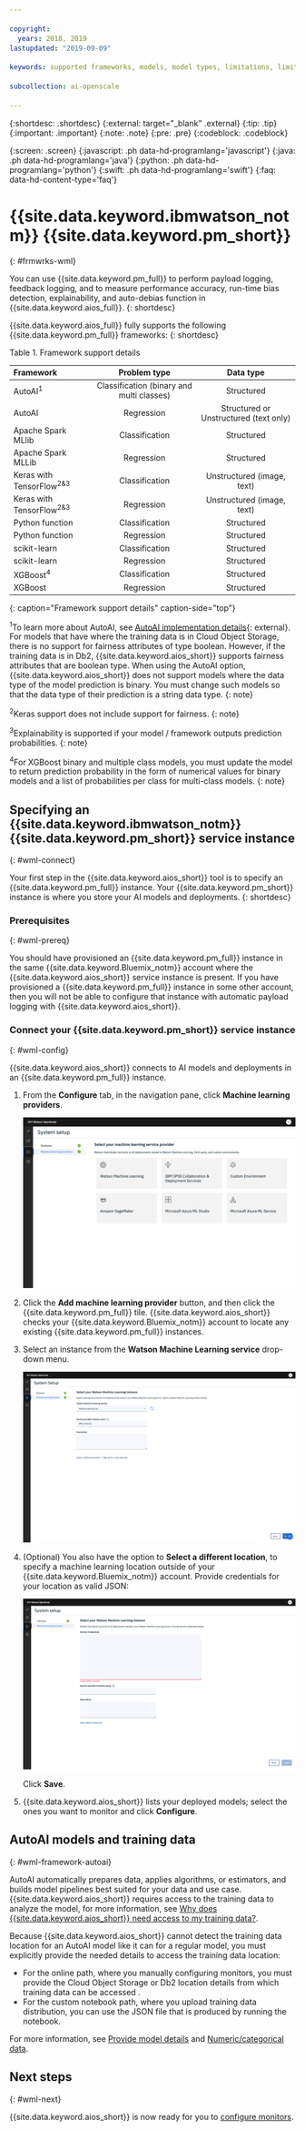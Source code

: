 ```yaml
---

copyright:
  years: 2018, 2019
lastupdated: "2019-09-09"

keywords: supported frameworks, models, model types, limitations, limits

subcollection: ai-openscale

---
```


{:shortdesc: .shortdesc}
{:external: target="_blank" .external}
{:tip: .tip}
{:important: .important}
{:note: .note}
{:pre: .pre}
{:codeblock: .codeblock}

{:screen: .screen}
{:javascript: .ph data-hd-programlang='javascript'}
{:java: .ph data-hd-programlang='java'}
{:python: .ph data-hd-programlang='python'}
{:swift: .ph data-hd-programlang='swift'}
{:faq: data-hd-content-type='faq'}

# {{site.data.keyword.ibmwatson_notm}} {{site.data.keyword.pm_short}}
{: #frmwrks-wml}

You can use {{site.data.keyword.pm_full}} to perform payload logging, feedback logging, and to measure performance accuracy, run-time bias detection, explainability, and auto-debias function in {{site.data.keyword.aios_full}}.
{: shortdesc}

{{site.data.keyword.aios_full}} fully supports the following {{site.data.keyword.pm_full}} frameworks: 
{: shortdesc}

Table 1. Framework support details

| Framework | Problem type | Data type |
|:---|:---:|:---:|
| AutoAI<sup>1</sup> | Classification (binary and multi classes) | Structured |
| AutoAI | Regression | Structured or Unstructured (text only) |
| Apache Spark MLlib | Classification | Structured |
| Apache Spark MLLib | Regression | Structured |
| Keras with TensorFlow<sup>2</sup><sup>&</sup><sup>3</sup> | Classification | Unstructured (image, text) |
| Keras with TensorFlow<sup>2</sup><sup>&</sup><sup>3</sup> | Regression | Unstructured (image, text) |
| Python function | Classification | Structured |
| Python function | Regression | Structured |
| scikit-learn | Classification | Structured |
| scikit-learn | Regression | Structured |
| XGBoost<sup>4</sup> | Classification | Structured |
| XGBoost | Regression | Structured |
{: caption="Framework support details" caption-side="top"}

<sup>1</sup>To learn more about AutoAI, see [AutoAI implementation details](https://dataplatform.cloud.ibm.com/docs/content/wsj/analyze-data/autoai-details.html?audience=wdp&context=analytics){: external}. For models that have where the training data is in Cloud Object Storage, there is no support for fairness attributes of type boolean. However, if the training data is in Db2, {{site.data.keyword.aios_short}} supports fairness attributes that are boolean type. When using the AutoAI option, {{site.data.keyword.aios_short}} does not support models where the data type of the model prediction is binary. You must change such models so that the data type of their prediction is a string data type.
{: note}

<sup>2</sup>Keras support does not include support for fairness.
{: note}

<sup>3</sup>Explainability is supported if your model / framework outputs prediction probabilities.
{: note}

<sup>4</sup>For XGBoost binary and multiple class models, you must update the model to return prediction probability in the form of numerical values for binary models and a list of probabilities per class for multi-class models.
{: note}

## Specifying an {{site.data.keyword.ibmwatson_notm}} {{site.data.keyword.pm_short}} service instance
{: #wml-connect}

Your first step in the {{site.data.keyword.aios_short}} tool is to specify an {{site.data.keyword.pm_full}} instance. Your {{site.data.keyword.pm_short}} instance is where you store your AI models and deployments.
{: shortdesc}

### Prerequisites
{: #wml-prereq}

You should have provisioned an {{site.data.keyword.pm_full}} instance in the same {{site.data.keyword.Bluemix_notm}} account where the {{site.data.keyword.aios_short}} service instance is present. If you have provisioned a {{site.data.keyword.pm_full}} instance in some other account, then you will not be able to configure that instance with automatic payload logging with {{site.data.keyword.aios_short}}.

### Connect your {{site.data.keyword.pm_short}} service instance
{: #wml-config}

{{site.data.keyword.aios_short}} connects to AI models and deployments in an {{site.data.keyword.pm_full}} instance.

1.  From the **Configure** tab, in the navigation pane, click **Machine learning providers**.

    ![the select your machine learning service provider screen is shown with tiles for the supported machine learning engines](images/wos-machine-learning-providers-selection.png)

2.  Click the **Add machine learning provider** button, and then click the {{site.data.keyword.pm_full}} tile. {{site.data.keyword.aios_short}} checks your {{site.data.keyword.Bluemix_notm}} account to locate any existing {{site.data.keyword.pm_full}} instances. 
3. Select an instance from the **Watson Machine Learning service** drop-down menu.

    ![Select {{site.data.keyword.pm_short}} service](images/wos-gs-set-wml.png)

4.  (Optional) You also have the option to **Select a different location**, to specify a machine learning location outside of your {{site.data.keyword.Bluemix_notm}} account. Provide credentials for your location as valid JSON:

    ![Set {{site.data.keyword.pm_short}} instance](images/wos-gs-get-wml.png)

    Click **Save**.

1.  {{site.data.keyword.aios_short}} lists your deployed models; select the ones you want to monitor and click **Configure**.

## AutoAI models and training data
{: #wml-framework-autoai}

AutoAI automatically prepares data, applies algorithms, or estimators, and builds model pipelines best suited for your data and use case. {{site.data.keyword.aios_short}} requires access to the training data to analyze the model, for more information, see [Why does {{site.data.keyword.aios_short}} need access to my training data?](/docs/services/ai-openscale?topic=ai-openscale-wos-faqs#trainingdata). 

Because {{site.data.keyword.aios_short}} cannot detect the training data location for an AutoAI model like it can for a regular model, you must explicitly provide the needed details to access the training data location:

- For the online path, where you manually configuring monitors, you must provide the Cloud Object Storage or Db2 location details from which training data can be accessed .
- For the custom notebook path, where you upload training data distribution, you can use the JSON file that is produced by running the notebook.

For more information, see [Provide model details](/docs/services/ai-openscale?topic=ai-openscale-mo-config#mo-work-model-dets) and [Numeric/categorical data](/docs/services/ai-openscale?topic=ai-openscale-mo-config#mo-nuca).




## Next steps
{: #wml-next}

{{site.data.keyword.aios_short}} is now ready for you to [configure monitors](/docs/services/ai-openscale?topic=ai-openscale-mo-config).
